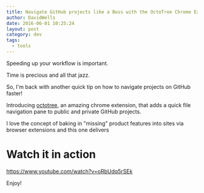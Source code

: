 ```yaml
---
title: Navigate GitHub projects like a Boss with the OctoTree Chrome Extension
author: DavidWells
date: 2016-06-01 10:25:24
layout: post
category: dev
tags:
  - tools
---
```

Speeding up your workflow is important.

Time is precious and all that jazz.

So, I'm back with another quick tip on how to navigate projects on GitHub faster!

Introducing <a href="https://chrome.google.com/webstore/detail/octotree/bkhaagjahfmjljalopjnoealnfndnagc?hl=en-US">octotree</a>, an amazing chrome extension, that adds a quick file navigation pane to public and private GitHub projects.

I love the concept of baking in "missing" product features into sites via browser extensions and this one delivers

# Watch it in action

https://www.youtube.com/watch?v=oRbUdq5rSEk

Enjoy!
